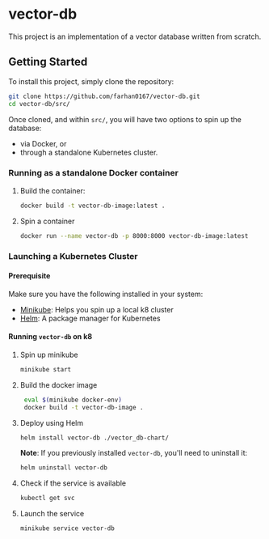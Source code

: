 # vector-db

This project is an implementation of a vector database written from scratch. 

## Getting Started

To install this project, simply clone the repository:

```bash
git clone https://github.com/farhan0167/vector-db.git
cd vector-db/src/
```

Once cloned, and within `src/`, you will have two options to spin up the database:
- via Docker, or
- through a standalone Kubernetes cluster.

### Running as a standalone Docker container
1. Build the container:
    ```bash
    docker build -t vector-db-image:latest .
    ```
2. Spin a container
   ```bash
   docker run --name vector-db -p 8000:8000 vector-db-image:latest 
   ```

### Launching a Kubernetes Cluster

#### Prerequisite
Make sure you have the following installed in your system:
- [Minikube](https://minikube.sigs.k8s.io/docs/): Helps you spin up a local k8 cluster
- [Helm](https://helm.sh/): A package manager for Kubernetes

#### Running `vector-db` on k8
1. Spin up minikube
   ```bash
   minikube start
   ```
2. Build the docker image
   ```bash
    eval $(minikube docker-env)
    docker build -t vector-db-image .  
   ```
3. Deploy using Helm
   ```bash
   helm install vector-db ./vector_db-chart/
   ```
   **Note**: If you previously installed `vector-db`, you'll need to uninstall it:

   ```bash
   helm uninstall vector-db
   ```

4. Check if the service is available
   ```bash
   kubectl get svc
   ```
5. Launch the service
   ```bash
   minikube service vector-db
   ```
